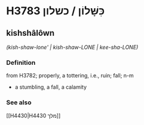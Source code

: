 # H3783 כִּשָּׁלוֹן / כשלון

## kishshâlôwn

_(kish-shaw-lone' | kish-shaw-LONE | kee-sha-LONE)_

### Definition

from H3782; properly, a tottering, i.e., ruin; fall; n-m

- a stumbling, a fall, a calamity

### See also

[[H4430|H4430 מלך]]
